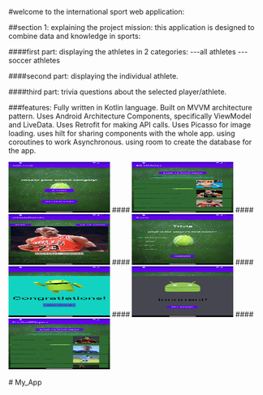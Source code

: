 #welcome to the  international sport web application:

##section 1: explaining the project mission:
this application is designed to combine data and knowledge in sports:


####first part: 
 displaying the athletes in 2 categories:
 ---all  athletes
 ---soccer athletes
 

####second part: 
 displaying the individual athlete.


####third part:
trivia questions about the selected player/athlete.


###features:
Fully written in Kotlin language.
Built on MVVM architecture pattern.
Uses Android Architecture Components, specifically ViewModel and LiveData.
Uses Retrofit for making API calls.
Uses Picasso for image loading.
uses hilt for sharing components with the whole app.
using coroutines to work Asynchronous.
using room to create the database for the app.



<img src="main.png" width="200" height="100">
####
<img src="allathletes.png" width="200" height="100">
####
<img src="mjdetails.png" width="200" height="100">
####
<img src="trivia.png" width="200" height="100">
####
<img src="congrats.png" width="200" height="100">
####
<img src="failedfrag.png" width="200" height="100">
####
<img src="football.png" width="200" height="100">


#   M y _ A p p 
 
 
